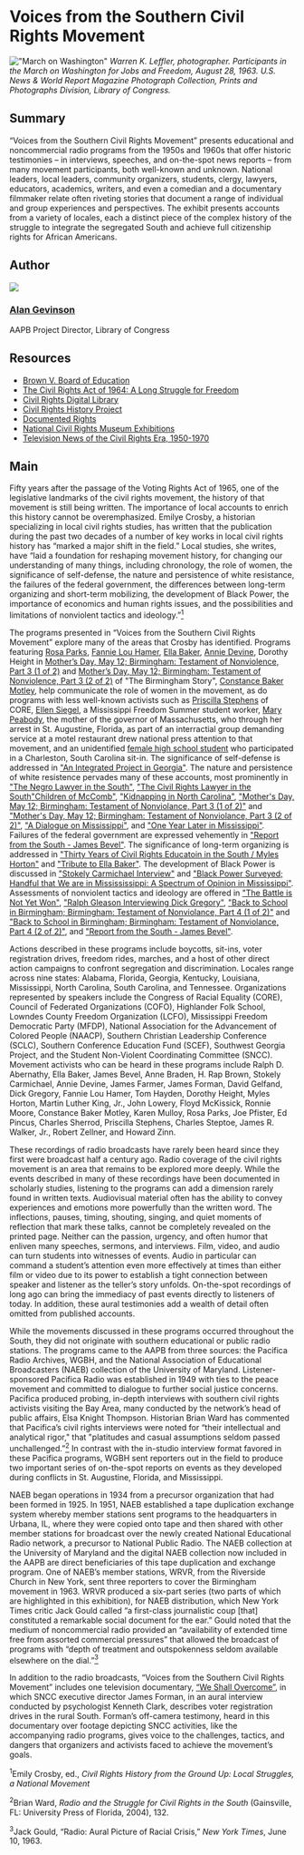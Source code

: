 # Voices from the Southern Civil Rights Movement

!["March on Washington"](https://s3.amazonaws.com/americanarchive.org/exhibits/CivilRights_SignatureImage.jpg) 
*Warren K. Leffler, photographer. Participants in the March on Washington for Jobs and Freedom, August 28, 1963. U.S. News & World Report Magazine Photograph Collection, Prints and Photographs Division, Library of Congress.*

## Summary

“Voices from the Southern Civil Rights Movement” presents educational and noncommercial radio programs from the 1950s and 1960s that offer historic testimonies – in interviews, speeches, and on-the-spot news reports – from many movement participants, both well-known and unknown. National leaders, local leaders, community organizers, students, clergy, lawyers, educators, academics, writers, and even a comedian and a documentary filmmaker relate often riveting stories that document a range of individual and group experiences and perspectives. The exhibit presents accounts from a variety of locales, each a distinct piece of the complex history of the struggle to integrate the segregated South and achieve full citizenship rights for African Americans.

## Author

<img class="img-circle pull-left" src="https://s3.amazonaws.com/americanarchive.org/staff/Staff_Gevinson.jpg"/>

### [Alan Gevinson](/about-the-american-archive/staff#alan-gevinson)
AAPB Project Director, Library of Congress

## Resources

- [Brown V. Board of Education](http://www.lib.umich.edu/brown-versus-board-education/)
- [The Civil Rights Act of 1964: A Long Struggle for Freedom](http://www.loc.gov/exhibits/civil-rights-act/)
- [Civil Rights Digital Library](http://crdl.usg.edu/?Welcome)
- [Civil Rights History Project](http://www.loc.gov/collection/civil-rights-history-project/about-this-collection/)
- [Documented Rights](http://www.archives.gov/exhibits/documented-rights/)
- [National Civil Rights Museum Exhibitions](http://civilrightsmuseum.org/exhibitions/)
- [Television News of the Civil Rights Era, 1950-1970](http://www2.vcdh.virginia.edu/civilrightstv/)

## Main

Fifty years after the passage of the Voting Rights Act of 1965, one of the legislative landmarks of the civil rights movement, the history of that movement is still being written. The importance of local accounts to enrich this history cannot be overemphasized. Emilye Crosby, a historian specializing in local civil rights studies, has written that the publication during the past two decades of a number of key works in local civil rights history has “marked a major shift in the field.” Local studies, she writes, have “laid a foundation for reshaping movement history, for changing our understanding of many things, including chronology, the role of women, the significance of self-defense, the nature and persistence of white resistance, the failures of the federal government, the differences between long-term organizing and short-term mobilizing, the development of Black Power, the importance of economics and human rights issues, and the possibilities and limitations of nonviolent tactics and ideology.”[<sup>1</sup>](/civil-rights/#1)

The programs presented in “Voices from the Southern Civil Rights Movement” explore many of the areas that Crosby has identified. Programs featuring [Rosa Parks](/catalog/cpb-aacip_28-kw57d2qp45), [Fannie Lou Hamer](/catalog/cpb-aacip_28-bg2h70895r), [Ella Baker](/catalog/cpb-aacip_28-125q814w5v), [Annie Devine](/catalog/cpb-aacip_15-9cj87k60), Dorothy Height in [Mother’s Day, May 12; Birmingham: Testament of Nonviolence, Part 3 (1 of 2)](/catalog/cpb-aacip_500-ff3m1j0m) and [Mother’s Day, May 12; Birmingham: Testament of Nonviolence, Part 3 (2 of 2)](/catalog/cpb-aacip_500-cj87n27n) of "The Birmingham Story", [Constance Baker Motley](/catalog/cpb-aacip_500-z60c1503), help communicate the role of women in the movement, as do programs with less well-known activists such as [Priscilla Stephens](/catalog/cpb-aacip_28-br8mc8rr6z) of CORE, [Ellen Siegel](/catalog/cpb-aacip_15-1615f47p), a Mississippi Freedom Summer student worker, [Mary Peabody](/catalog/cpb-aacip_15-87brvgz0), the mother of the governor of Massachusetts, who through her arrest in St. Augustine, Florida, as part of an interractial group demanding service at a motel restaurant drew national press attention to that movement, and an unidentified [female high school student](/catalog/cpb-aacip_500-5q4rp59q) who participated in a Charleston, South Carolina sit-in. The significance of self-defense is addressed in ["An Integrated Project in Georgia"](/catalog/cpb-aacip_28-mk6542jr2r). The nature and persistence of white resistence pervades many of these accounts, most prominently in ["The Negro Lawyer in the South"](/catalog/cpb-aacip_28-4t6f18sn70), ["The Civil Rights Lawyer in the South](/catalog/cpb-aacip_28-1g0ht2gg9n)["Children of McComb"](/catalog/cpb-aacip_28-sj19k46b34), ["Kidnapping in North Carolina"](/catalog/cpb-aacip_28-h707w67k6x), ["Mother's Day, May 12; Birmingham: Testament of Nonviolance, Part 3 (1 of 2)"](/catalog/cpb-aacip_500-ff3m1j0m) and ["Mother's Day, May 12; Birmingham: Testament of Nonviolance, Part 3 (2 of 2)"](/catalog/cpb-aacip_500-cj87n27n), ["A Dialogue on Mississippi"](/catalog/cpb-aacip_15-945qgb91), and ["One Year Later in Mississippi"](/catalog/cpb-aacip/15-88qc028z). Failures of the federal government are expressed vehemently in ["Report from the South - James Bevel"](/catalog/cpb-aacip_28-j09w08ws94). The significance of long-term organizing is addressed in ["Thirty Years of Civil Rights Educatoin in the South / Myles Horton"](/catalog/cpb-aacip_28-xp6tx35q0h) and ["Tribute to Ella Baker"](/catalog/cpb-aacip_28-125q814w5v). The development of Black Power is discussed in ["Stokely Carmichael Interview"](/catalog/cpb-aacip_28-zw18k75h85) and ["Black Power Surveyed; Handful that We are in Missississippi: A Spectrum of Opinion in Mississippi"](/catalog/cpb-aacip_15-9cj87k60). Assessments of nonviolent tactics and ideology are offered in ["The Battle is Not Yet Won"](/catalog/cpb-aacip_28-2z12n4zs1w), ["Ralph Gleason Interviewing Dick Gregory"](/catalog/cpb-aacip_28-k649p2wm6m), ["Back to School in Birmingham; Birmingham: Testament of Nonviolance, Part 4 (1 of 2)"](/catalog/cpb-aacip_500-jq0svz1h) and ["Back to School in Birmingham; Birmingham: Testament of Nonviolance, Part 4 (2 of 2)"](/catalog/cpb-aacip_500-cj87n27n), and ["Report from the South - James Bevel"](/catalog/cpb-aacip_28-j09w08ws94).

Actions described in these programs include boycotts, sit-ins, voter registration drives, freedom rides, marches, and a host of other direct action campaigns to confront segregation and discrimination. Locales range across nine states: Alabama, Florida, Georgia, Kentucky, Louisiana, Mississippi, North Carolina, South Carolina, and Tennessee. Organizations represented by speakers include the Congress of Racial Equality (CORE), Council of Federated Organizations (COFO), Highlander Folk School, Lowndes County Freedom Organization (LCFO), Mississippi Freedom Democratic Party (MFDP), National Association for the Advancement of Colored People (NAACP), Southern Christian Leadership Conference (SCLC), Southern Conference Education Fund (SCEF), Southwest Georgia Project, and the Student Non-Violent Coordinating Committee (SNCC). Movement activists who can be heard in these programs include Ralph D. Abernathy, Ella Baker, James Bevel, Anne Braden, H. Rap Brown, Stokely Carmichael, Annie Devine, James Farmer, James Forman, David Gelfand, Dick Gregory, Fannie Lou Hamer, Tom Hayden, Dorothy Height, Myles Horton, Martin Luther King, Jr., John Lowery, Floyd McKissick, Ronnie Moore, Constance Baker Motley, Karen Mulloy, Rosa Parks, Joe Pfister, Ed Pincus, Charles Sherrod, Priscilla Stephens, Charles Steptoe, James R. Walker, Jr., Robert Zellner, and Howard Zinn. 

These recordings of radio broadcasts have rarely been heard since they first were broadcast half a century ago. Radio coverage of the civil rights movement is an area that remains to be explored more deeply. While the events described in many of these recordings have been documented in scholarly studies, listening to the programs can add a dimension rarely found in written texts. Audiovisual material often has the ability to convey experiences and emotions more powerfully than the written word. The inflections, pauses, timing, shouting, singing, and quiet moments of reflection that mark these talks, cannot be completely revealed on the printed page. Neither can the passion, urgency, and often humor that enliven many speeches, sermons, and interviews. Film, video, and audio can turn students into witnesses of events. Audio in particular can command a student’s attention even more effectively at times than either film or video due to its power to establish a tight connection between speaker and listener as the teller’s story unfolds. On-the-spot recordings of long ago can bring the immediacy of past events directly to listeners of today. In addition, these aural testimonies add a wealth of detail often omitted from published accounts.

While the movements discussed in these programs occurred throughout the South, they did not originate with southern educational or public radio stations. The programs came to the AAPB from three sources: the Pacifica Radio Archives, WGBH, and the National Association of Educational Broadcasters (NAEB) collection of the University of Maryland. Listener-sponsored Pacifica Radio was established in 1949 with ties to the peace movement and committed to dialogue to further social justice concerns. Pacifica produced probing, in-depth interviews with southern civil rights activists visiting the Bay Area, many conducted by the network’s head of public affairs, Elsa Knight Thompson. Historian Brian Ward has commented that Pacifica’s civil rights interviews were noted for “their intellectual and analytical rigor," that "platitudes and casual assumptions seldom passed unchallenged.”[<sup>2</sup>](/civil-rights/#2) In contrast with the in-studio interview format favored in these Pacifica programs, WGBH sent reporters out in the field to produce two important series of on-the-spot reports on events as they developed during conflicts in St. Augustine, Florida, and Mississippi.

NAEB began operations in 1934 from a precursor organization that had been formed in 1925. In 1951, NAEB established a tape duplication exchange system whereby member stations sent programs to the headquarters in Urbana, IL, where they were copied onto tape and then shared with other member stations for broadcast over the newly created National Educational Radio network, a precursor to National Public Radio. The NAEB collection at the University of Maryland and the digital NAEB collection now included in the AAPB are direct beneficiaries of this tape duplication and exchange program. One of NAEB’s member stations, WRVR, from the Riverside Church in New York, sent three reporters to cover the Birmingham movement in 1963. WRVR produced a six-part series (two parts of which are highlighted in this exhibition), for NAEB distribution, which New York Times critic Jack Gould called “a first-class journalistic coup [that] constituted a remarkable social document for the ear.” Gould noted that the medium of noncommercial radio provided an “availability of extended time free from assorted commercial pressures” that allowed the broadcast of programs with “depth of treatment and outspokenness seldom available elsewhere on the dial.”[<sup>3</sup>](/civil-rights/#3) 

In addition to the radio broadcasts, “Voices from the Southern Civil Rights Movement” includes one television documentary, [“We Shall Overcome”](/catalog/cpb-aacip_15-9862bb5r), in which SNCC executive director James Forman, in an aural interview conducted by psychologist Kenneth Clark, describes voter registration drives in the rural South. Forman’s off-camera testimony, heard in this documentary over footage depicting SNCC activities, like the accompanying radio programs, gives voice to the challenges, tactics, and dangers that organizers and activists faced to achieve the movement’s goals.

<a name="1"></a><sup>1</sup>Emily Crosby, ed., *Civil Rights History from the Ground Up: Local Struggles, a National Movement*

<a name="2"></a><sup>2</sup>Brian Ward, *Radio and the Struggle for Civil Rights in the South* (Gainsville, FL: University Press of Florida, 2004), 132.

<a name="3"></a><sup>3</sup>Jack Gould, “Radio: Aural Picture of Racial Crisis,” *New York Times*, June 10, 1963.
